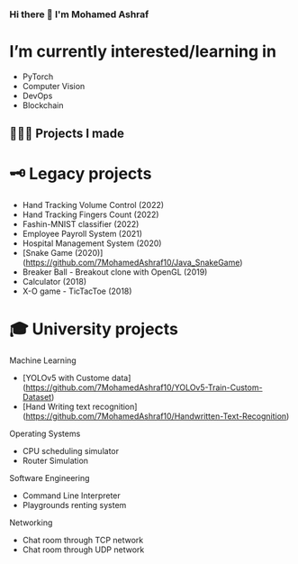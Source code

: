 ### Hi there 👋 I'm Mohamed Ashraf


# I’m currently interested/learning in
- PyTorch
- Computer Vision
- DevOps
- Blockchain

## 👨🏻‍💻 Projects I made


# 🗝 Legacy projects
- Hand Tracking Volume Control (2022)
- Hand Tracking Fingers Count (2022)
- Fashin-MNIST classifier (2022)
- Employee Payroll System (2021)
- Hospital Management System (2020)
- [Snake Game (2020)] (https://github.com/7MohamedAshraf10/Java_SnakeGame)
- Breaker Ball - Breakout clone with OpenGL (2019)
- Calculator (2018)
- X-O game - TicTacToe (2018)

# 🎓 University projects
 Machine Learning
 - [YOLOv5 with Custome data] (https://github.com/7MohamedAshraf10/YOLOv5-Train-Custom-Dataset)
 - [Hand Writing text recognition] (https://github.com/7MohamedAshraf10/Handwritten-Text-Recognition)
 

 Operating Systems
- CPU scheduling simulator
- Router Simulation
 
 Software Engineering
- Command Line Interpreter
- Playgrounds renting system

 Networking
- Chat room through TCP network
- Chat room through UDP network

<!--
**7MohamedAshraf10/7MohamedAshraf10** is a ✨ _special_ ✨ repository because its `README.md` (this file) appears on your GitHub profile.
